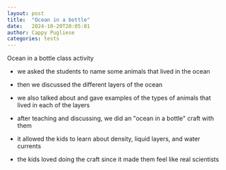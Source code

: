 ```yaml
---
layout: post
title:  "Ocean in a bottle"
date:   2024-10-20T20:05:01
author: Cappy Pugliese
categories: tests
---
```


Ocean in a bottle class activity
- we asked the students to name some animals that lived in the ocean
- then we discussed the different layers of the ocean
- we also talked about and gave examples of the types of animals that lived in each of the layers

- after teaching and discussing, we did an "ocean in a bottle" craft with them
- it allowed the kids to learn about density, liquid layers, and water currents
- the kids loved doing the craft since it made them feel like real scientists